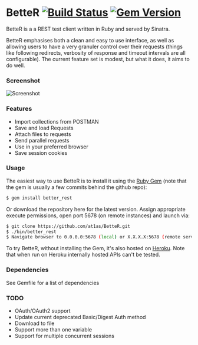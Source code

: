 # BetteR [![Build Status](https://travis-ci.org/at1as/BetteR.svg?branch=master)](https://travis-ci.org/at1as/BetteR) [![Gem Version](https://badge.fury.io/rb/better_rest.svg)](http://badge.fury.io/rb/better_rest)

BetteR is a a REST test client written in Ruby and served by Sinatra.

BetteR emphasises both a clean and easy to use interface, as well as allowing users to have a very granuler control over their requests (things like following redirects, verbosity of response and timeout intervals are all configurable). The current feature set is modest, but what it does, it aims to do well.

### Screenshot

![Screenshot](http://at1as.github.io/github_repo_assets/better-rest-client.jpg)

### Features

* Import collections from POSTMAN
* Save and load Requests
* Attach files to requests
* Send parallel requests
* Use in your preferred browser
* Save session cookies

### Usage

The easiest way to use BetteR is to install it using the [Ruby Gem](http://rubygems.org/gems/better_rest) (note that the gem is usually a few commits behind the github repo):
```bash
$ gem install better_rest
```
Or download the repository here for the latest version. Assign appropriate execute permissions, open port 5678 (on remote instances) and launch via:
```bash
$ git clone https://github.com/at1as/BetteR.git
$ ./bin/better_rest
$ Navigate browser to 0.0.0.0:5678 (local) or X.X.X.X:5678 (remote server)
```
To try BetteR, without installing the Gem, it's also hosted on [Heroku](http://better-rest.herokuapp.com/). Note that when run on Heroku internally hosted APIs can't be tested.

### Dependencies

See Gemfile for a list of dependencies

### TODO

* OAuth/OAuth2 support
* Update current deprecated Basic/Digest Auth method
* Download to file
* Support more than one variable
* Support for multiple concurrent sessions
